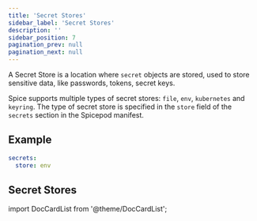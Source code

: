 ```yaml
---
title: 'Secret Stores'
sidebar_label: 'Secret Stores'
description: ''
sidebar_position: 7
pagination_prev: null
pagination_next: null
---
```


A Secret Store is a location where `secret` objects are stored, used to store sensitive data, like passwords, tokens, secret keys.

Spice supports multiple types of secret stores: `file`, `env`, `kubernetes` and `keyring`. The type of secret store is specified in the `store` field of the `secrets` section in the Spicepod manifest.

## Example

```yaml
secrets:
  store: env
```

## Secret Stores

import DocCardList from '@theme/DocCardList';

<DocCardList />